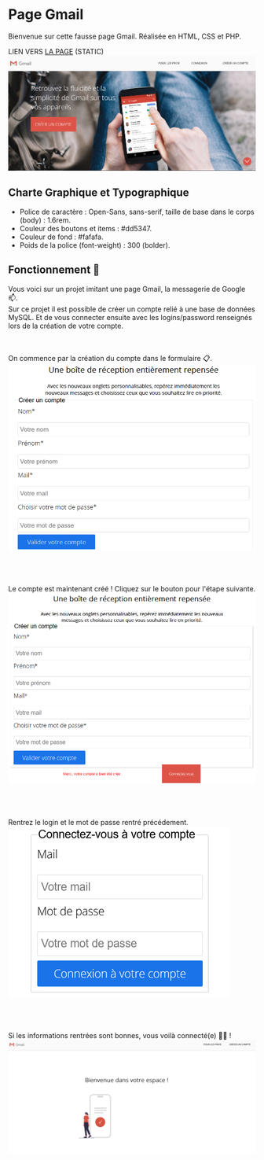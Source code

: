 # Page Gmail
Bienvenue sur cette fausse page Gmail. Réalisée en HTML, CSS et PHP.

LIEN VERS [LA PAGE](https://theocou.github.io/Page_copy_gmail/!index.html) (STATIC)
![previewpage.png](./asset/previewpage.PNG)
## Charte Graphique et Typographique
- Police de caractère : Open-Sans, sans-serif, taille de base dans le corps (body) : 1.6rem.
- Couleur des boutons et items : #dd5347.
- Couleur de fond : #fafafa.
- Poids de la police (font-weight) : 300 (bolder).

## Fonctionnement 🔧
Vous voici sur un projet imitant une page Gmail, la messagerie de Google 📫.<br>
Sur ce projet il est possible de créer un compte relié à une base de données MySQL. Et de vous connecter ensuite avec les logins/password renseignés lors de la création de votre compte.<br><br><br>

On commence par la création du compte dans le formulaire 📋.
![previewcreation.png](./asset/previewcreation.PNG)
<br><br><br><br>

Le compte est maintenant créé ! Cliquez sur le bouton pour l'étape suivante.
![previewcreated.png](./asset/previewcreated.PNG)
<br><br><br><br>

Rentrez le login et le mot de passe rentré précédement.
![previewconnection.png](./asset/previewconnection.PNG)
<br><br><br><br>

Si les informations rentrées sont bonnes, vous voilà connecté(e) 🎉✨ !
![previewconnection.png](./asset/previewconnected.PNG)